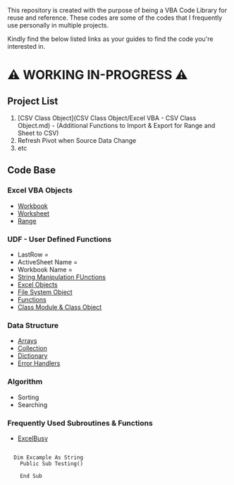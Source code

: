This repository is created with the purpose of being a VBA Code Library for reuse and reference. 
These codes are some of the codes that I frequently use personally in multiple projects. 

Kindly find the below listed links as your guides to find the code you're interested in. 

# ⚠ WORKING IN-PROGRESS ⚠
## Project List
1. [CSV Class Object](CSV Class Object/Excel VBA - CSV Class Object.md) - (Additional Functions to Import & Export for Range and Sheet to CSV)
2. Refresh Pivot when Source Data Change
3. etc

## Code Base
### Excel VBA Objects
- [Workbook]()
- [Worksheet]()
- [Range]()

### UDF - User Defined Functions
- LastRow = 
- ActiveSheet Name = 
- Workbook Name = 
- [String Manipulation FUnctions]()
- [Excel Objects](https://github.com/amirmirmirdan/Excel-VBA/edit/main/README.md#excel-application)
- [File System Object]()
- [Functions]()
- [Class Module & Class Object]()

### Data Structure
- [Arrays]()
- [Collection]()
- [Dictionary]()
- [Error Handlers]()

### Algorithm 
- Sorting
- Searching


### Frequently Used Subroutines & Functions
- [ExcelBusy](Frequent_USed.md)


```vba

  Dim Excample As String
    Public Sub Testing()

    End Sub

```

